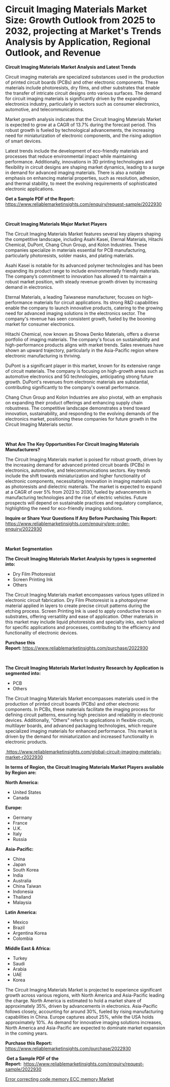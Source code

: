 <p><h1>Circuit Imaging Materials Market Size: Growth Outlook from 2025 to 2032, projecting at Market's Trends Analysis by Application, Regional Outlook, and Revenue</h1></p><p><strong>Circuit Imaging Materials Market Analysis and Latest Trends</strong></p>
<p><p>Circuit imaging materials are specialized substances used in the production of printed circuit boards (PCBs) and other electronic components. These materials include photoresists, dry films, and other substrates that enable the transfer of intricate circuit designs onto various surfaces. The demand for circuit imaging materials is significantly driven by the expanding electronics industry, particularly in sectors such as consumer electronics, automotive, and telecommunications.</p><p>Market growth analysis indicates that the Circuit Imaging Materials Market is expected to grow at a CAGR of 13.7% during the forecast period. This robust growth is fueled by technological advancements, the increasing need for miniaturization of electronic components, and the rising adoption of smart devices. </p><p>Latest trends include the development of eco-friendly materials and processes that reduce environmental impact while maintaining performance. Additionally, innovations in 3D printing technologies and flexibility in circuit designs are shaping market dynamics, leading to a surge in demand for advanced imaging materials. There is also a notable emphasis on enhancing material properties, such as resolution, adhesion, and thermal stability, to meet the evolving requirements of sophisticated electronic applications.</p></p>
<p><strong>Get a Sample PDF of the Report:&nbsp;</strong> <a href="https://www.reliablemarketinsights.com/enquiry/request-sample/2022930?utm_campaign=3010&utm_medium=2&utm_source=Github&utm_content=ia&utm_term=29032025&utm_id=circuit-imaging-materials">https://www.reliablemarketinsights.com/enquiry/request-sample/2022930</a></p>
<p>&nbsp;</p>
<p><strong>Circuit Imaging Materials Major Market Players</strong></p>
<p><p>The Circuit Imaging Materials Market features several key players shaping the competitive landscape, including Asahi Kasei, Eternal Materials, Hitachi Chemical, DuPont, Chang Chun Group, and Kolon Industries. These companies specialize in materials essential for PCB manufacturing, particularly photoresists, solder masks, and plating materials.</p><p>Asahi Kasei is notable for its advanced polymer technologies and has been expanding its product range to include environmentally friendly materials. The company’s commitment to innovation has allowed it to maintain a robust market position, with steady revenue growth driven by increasing demand in electronics.</p><p>Eternal Materials, a leading Taiwanese manufacturer, focuses on high-performance materials for circuit applications. Its strong R&D capabilities enable the company to launch innovative products, catering to the growing need for advanced imaging solutions in the electronics sector. The company's revenue has seen consistent growth, fueled by the booming market for consumer electronics.</p><p>Hitachi Chemical, now known as Showa Denko Materials, offers a diverse portfolio of imaging materials. The company's focus on sustainability and high-performance products aligns with market trends. Sales revenues have shown an upward trajectory, particularly in the Asia-Pacific region where electronic manufacturing is thriving.</p><p>DuPont is a significant player in this market, known for its extensive range of circuit materials. The company is focusing on high-growth areas such as automotive electronics and 5G technologies, anticipating strong future growth. DuPont's revenues from electronic materials are substantial, contributing significantly to the company's overall performance.</p><p>Chang Chun Group and Kolon Industries are also pivotal, with an emphasis on expanding their product offerings and enhancing supply chain robustness. The competitive landscape demonstrates a trend toward innovation, sustainability, and responding to the evolving demands of the electronics market, positioning these companies for future growth in the Circuit Imaging Materials sector.</p></p>
<p>&nbsp;</p>
<p><strong>What Are The Key Opportunities For Circuit Imaging Materials Manufacturers?</strong></p>
<p><p>The Circuit Imaging Materials market is poised for robust growth, driven by the increasing demand for advanced printed circuit boards (PCBs) in electronics, automotive, and telecommunications sectors. Key trends include the shift towards miniaturization and higher functionality of electronic components, necessitating innovation in imaging materials such as photoresists and dielectric materials. The market is expected to expand at a CAGR of over 5% from 2023 to 2030, fueled by advancements in manufacturing technologies and the rise of electric vehicles. Future prospects will depend on sustainable practices and regulatory compliance, highlighting the need for eco-friendly imaging solutions.</p></p>
<p><strong>Inquire or Share Your Questions If Any Before Purchasing This Report:</strong> <a href="https://www.reliablemarketinsights.com/enquiry/pre-order-enquiry/2022930?utm_campaign=3010&utm_medium=2&utm_source=Github&utm_content=ia&utm_term=29032025&utm_id=circuit-imaging-materials">https://www.reliablemarketinsights.com/enquiry/pre-order-enquiry/2022930</a></p>
<p>&nbsp;</p>
<p><strong>Market Segmentation</strong></p>
<p><strong>The Circuit Imaging Materials Market Analysis by types is segmented into:</strong></p>
<p><ul><li>Dry Film Photoresist</li><li>Screen Printing Ink</li><li>Others</li></ul></p>
<p><p>The Circuit Imaging Materials market encompasses various types utilized in electronic circuit fabrication. Dry Film Photoresist is a photopolymer material applied in layers to create precise circuit patterns during the etching process. Screen Printing Ink is used to apply conductive traces on substrates, offering versatility and ease of application. Other materials in this market may include liquid photoresists and specialty inks, each tailored for specific applications and processes, contributing to the efficiency and functionality of electronic devices.</p></p>
<p><strong>Purchase this Report:&nbsp;</strong><a href="https://www.reliablemarketinsights.com/purchase/2022930?utm_campaign=3010&utm_medium=2&utm_source=Github&utm_content=ia&utm_term=29032025&utm_id=circuit-imaging-materials">https://www.reliablemarketinsights.com/purchase/2022930</a></p>
<p>&nbsp;</p>
<p><strong>The Circuit Imaging Materials Market Industry Research by Application is segmented into:</strong></p>
<p><ul><li>PCB</li><li>Others</li></ul></p>
<p><p>The Circuit Imaging Materials Market encompasses materials used in the production of printed circuit boards (PCBs) and other electronic components. In PCBs, these materials facilitate the imaging process for defining circuit patterns, ensuring high precision and reliability in electronic devices. Additionally, "Others" refers to applications in flexible circuits, multilayer boards, and advanced packaging technologies, which require specialized imaging materials for enhanced performance. This market is driven by the demand for miniaturization and increased functionality in electronic products.</p></p>
<p><a href="https://www.reliablemarketinsights.com/global-circuit-imaging-materials-market-r2022930?utm_campaign=3010&utm_medium=2&utm_source=Github&utm_content=ia&utm_term=29032025&utm_id=circuit-imaging-materials">&nbsp;https://www.reliablemarketinsights.com/global-circuit-imaging-materials-market-r2022930</a></p>
<p><strong>In terms of Region, the Circuit Imaging Materials Market Players available by Region are:</strong></p>
<p>
    <p> <strong> North America: </strong>
        <ul>
            <li>United States</li>
            <li>Canada</li>
        </ul>
        </p> 
    <p> <strong> Europe: </strong>
        <ul>
            <li>Germany</li>
            <li>France</li>
            <li>U.K.</li>
            <li>Italy</li>
            <li>Russia</li>
        </ul>
        </p> 
    <p> <strong> Asia-Pacific: </strong>
        <ul>
            <li>China</li>
            <li>Japan</li>
            <li>South Korea</li>
            <li>India</li>
            <li>Australia</li>
            <li>China Taiwan</li>
            <li>Indonesia</li>
            <li>Thailand</li>
            <li>Malaysia</li>
        </ul>
        </p> 
    <p> <strong> Latin America: </strong>
        <ul>
            <li>Mexico</li>
            <li>Brazil</li>
            <li>Argentina Korea</li>
            <li>Colombia</li>
        </ul>
        </p> 
    <p> <strong> Middle East & Africa: </strong>
        <ul>
            <li>Turkey</li>
            <li>Saudi</li>
            <li>Arabia</li>
            <li>UAE</li>
            <li>Korea</li>
        </ul>
    </p>
    </p>
<p><p>The Circuit Imaging Materials Market is projected to experience significant growth across various regions, with North America and Asia-Pacific leading the charge. North America is estimated to hold a market share of approximately 35%, driven by advancements in electronics. Asia-Pacific follows closely, accounting for around 30%, fueled by rising manufacturing capabilities in China. Europe captures about 25%, while the USA holds approximately 10%. As demand for innovative imaging solutions increases, North America and Asia-Pacific are expected to dominate market expansion in the coming years.</p></p>
<p><strong>Purchase this Report: </strong><a href="https://www.reliablemarketinsights.com/purchase/2022930?utm_campaign=3010&utm_medium=2&utm_source=Github&utm_content=ia&utm_term=29032025&utm_id=circuit-imaging-materials">https://www.reliablemarketinsights.com/purchase/2022930</a></p>
<p>&nbsp;<strong>Get a Sample PDF of the Report:&nbsp;&nbsp;</strong><a href="https://www.reliablemarketinsights.com/enquiry/request-sample/2022930?utm_campaign=3010&utm_medium=2&utm_source=Github&utm_content=ia&utm_term=29032025&utm_id=circuit-imaging-materials">https://www.reliablemarketinsights.com/enquiry/request-sample/2022930</a></p>
<p><strong></strong></p>
<p><p><a href="https://github.com/alasmyayock/Market-Research-Report-List-1/blob/main/error-correcting-code-memory-ecc-memory-market.md?utm_campaign=3010&utm_medium=2&utm_source=Github&utm_content=ia&utm_term=29032025&utm_id=circuit-imaging-materials">Error correcting code memory ECC memory Market</a></p></p>
